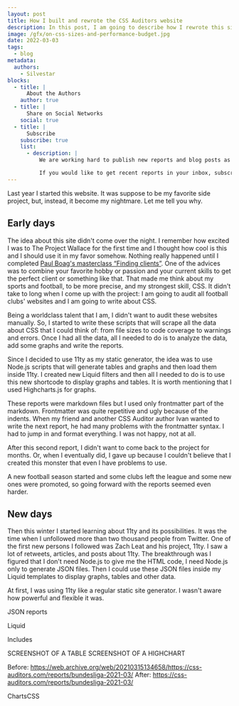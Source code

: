 ```yaml
---
layout: post
title: How I built and rewrote the CSS Auditors website
description: In this post, I am going to describe how I rewrote this site.
image: /gfx/on-css-sizes-and-performance-budget.jpg
date: 2022-03-03
tags:
  - blog
metadata:
  authors:
    - Silvestar
blocks:
  - title: |
      About the Authors
    author: true
  - title: |
      Share on Social Networks
    social: true
  - title: |
      Subscribe
    subscribe: true
    list:
      - description: |
          We are working hard to publish new reports and blog posts as soon as possible.

          If you would like to get recent reports in your inbox, subscribe here!
---
```


Last year I started this website. It was suppose to be my favorite side project, but, instead, it become my nightmare. Let me tell you why.

## Early days

The idea about this site didn't come over the night. I remember how excited I was to The Project Wallace for the first time and I thought how cool is this and I should use it in my favor somehow. Nothing really happened until I completed [Paul Boag's masterclass “Finding clients”](https://boagworld.com/products/finding-clients/). One of the advices was to combine your favorite hobby or passion and your current skills to get the perfect client or something like that. That made me think about my sports and football, to be more precise, and my strongest skill, CSS. It didn't take to long when I come up with the project: I am going to audit all football clubs' websites and I am going to write about CSS.

Being a worldclass talent that I am, I didn't want to audit these websites manually. So, I started to write these scripts that will scrape all the data about CSS that I could think of: from file sizes to code coverage to warnings and errors. Once I had all the data, all I needed to do is to analyze the data, add some graphs and write the reports.

Since I decided to use 11ty as my static generator, the idea was to use Node.js scripts that will generate tables and graphs and then load them inside 11ty. I created new Liquid filters and then all I needed to do is to use this new shortcode to display graphs and tables. It is worth mentioning that I used Highcharts.js for graphs.

These reports were markdown files but I used only frontmatter part of the markdown. Frontmatter was quite repetitive and ugly because of the indents. When my friend and another CSS Auditor author Ivan wanted to write the next report, he had many problems with the frontmatter syntax. I had to jump in and format everything. I was not happy, not at all.

After this second report, I didn't want to come back to the project for months. Or, when I eventually did, I gave up because I couldn't believe that I created this monster that even I have problems to use.

A new football season started and some clubs left the league and some new ones were promoted, so going forward with the reports seemed even harder.

## New days

Then this winter I started learning about 11ty and its possibilities. It was the time when I unfollowed more than two thousand people from Twitter. One of the first new persons I followed was Zach Leat and his project, 11ty. I saw a lot of retweets, articles, and posts about 11ty. The breakthrough was I figured that I don't need Node.js to give me the HTML code, I need Node.js only to generate JSON files. Then I could use these JSON files inside my Liquid templates to display graphs, tables and other data.



At first, I was using 11ty like a regular static site generator. I wasn't aware how powerful and flexible it was.

JSON reports

Liquid

Includes

SCREENSHOT OF A TABLE
SCREENSHOT OF A HIGHCHART

Before: https://web.archive.org/web/20210315134658/https://css-auditors.com/reports/bundesliga-2021-03/
After: https://css-auditors.com/reports/bundesliga-2021-03/

ChartsCSS

